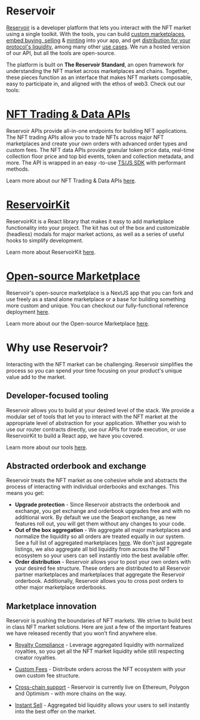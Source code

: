 # Reservoir

[Reservoir](https://reservoir.tools/) is a developer platform that lets you interact with the NFT market using a single toolkit. With the tools, you can build [custom marketplaces](https://docs.reservoir.tools/docs/custom-marketplaces), [embed buying, selling](https://docs.reservoir.tools/docs/embedded-buying-selling) & [minting](https://docs.reservoir.tools/docs/minting) into your app, and get [distribution for your protocol's liquidity](https://docs.reservoir.tools/docs/how-to-get-distribution-for-your-protocol-using-reservoir), among many other [use cases](https://docs.reservoir.tools/docs/custom-marketplaces). We run a hosted version of our API, but all the tools are open-source.

The platform is built on **The Reservoir Standard**, an open framework for understanding the NFT market across marketplaces and chains. Together, these pieces function as an interface that makes NFT markets composable, easy to participate in, and aligned with the ethos of web3. Check out our tools:

# [NFT Trading & Data APIs](https://docs.reservoir.tools/reference/overview)

Reservoir APIs provide all-in-one endpoints for building NFT applications. The NFT trading APIs allow you to trade NFTs across major NFT marketplaces and create your own orders with advanced order types and custom fees. The NFT data APIs provide granular token price data, real-time collection floor price and top bid events, token and collection metadata, and more. The API is wrapped in an easy -to-use [TS/JS SDK](ref:reservoir-sdk-jstsnode) with performant methods.

Learn more about our NFT Trading & Data APIs [here](https://docs.reservoir.tools/reference/overview).

# [ReservoirKit](doc:reservoirkit-ui)

ReservoirKit is a React library that makes it easy to add marketplace functionality into your project. The kit has out of the box and customizable (headless) modals for major market actions, as well as a series of useful hooks to simplify development.

Learn more about ReservoirKit [here](https://docs.reservoir.tools/reference/reservoirkit).

# [Open-source Marketplace](https://docs.reservoir.tools/reference/open-source-marketplace)

Reservoir's open-source marketplace is a NextJS app that you can fork and use freely as a stand alone marketplace or a base for building something more custom and unique. You can checkout our fully-functional reference deployment [here](https://marketplace.reservoir.tools/).

Learn more about our the Open-source Marketplace [here](https://docs.reservoir.tools/reference/open-source-marketplace).

# Why use Reservoir?

Interacting with the NFT market can be challenging. Reservoir simplifies the process so you can spend your time focusing on your product's unique value add to the market.

## Developer-focused tooling

Reservoir allows you to build at your desired level of the stack. We provide a modular set of tools that let you to interact with the NFT market at the appropriate level of abstraction for your application. Whether you wish to use our router contracts directly, use our APIs for trade execution, or use ReservoirKit to build a React app, we have you covered.

Learn more about our tools [here](https://docs.reservoir.tools/docs/marketplace-toolkit).

## Abstracted orderbook and exchange

Reservoir treats the NFT market as one cohesive whole and abstracts the process of interacting with individual orderbooks and exchanges. This means you get:

- **Upgrade protection** - Since Reservoir abstracts the orderbook and exchange, you get exchange and orderbook upgrades free and with no additional work. By default we use the Seaport exchange, as new features roll out, you will get them without any changes to your code.
- **Out of the box aggregation** - We aggregate all major marketplaces and normalize the liquidity so all orders are treated equally in our system. See a full list of aggregated marketplaces [here](https://docs.reservoir.tools/reference/supported-marketplaces). We don’t just aggregate listings, we also aggregate all bid liquidity from across the NFT ecosystem so your users can sell instantly into the best available offer.
- **Order distribution** - Reservoir allows your to post your own orders with your desired fee structure. These orders are distributed to all Reservoir partner marketplaces and marketplaces that aggregate the Reservoir orderbook. Additionally, Reservoir allows you to cross post orders to other major marketplace orderbooks.

## Marketplace innovation

Reservoir is pushing the boundaries of NFT markets. We strive to build best in class NFT market solutions. Here are just a few of the important features we have released recently that you won’t find anywhere else.

- [Royalty Compliance](https://docs.reservoir.tools/docs/royalties) - Leverage aggregated liquidity with normalized royalties, so you get all the NFT market liquidity while still respecting creator royalties.

- [Custom Fees](https://docs.reservoir.tools/docs/custom-fees) - Distribute orders across the NFT ecosystem with your own custom fee structure.

- [Cross-chain support](https://docs.reservoir.tools/reference/supported-chains) - Reservoir is currently live on Ethereum, Polygon and Optimism - with more chains on the way.

- [Instant Sell](https://docs.reservoir.tools/docs/add-instant-sell) - Aggregated bid liquidity allows your users to sell instantly into the best offer on the market.
